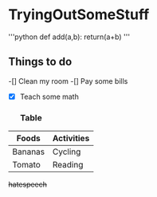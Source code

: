 # TryingOutSomeStuff
'''python
def add(a,b):
  return(a+b)
  '''
## Things to do
-[] Clean my room
-[] Pay some bills
-[x] Teach some math
  
  ### Table
 Foods|Activities
 -----|----------
 Bananas| Cycling
 Tomato | Reading
 
 ~~hatespeech~~
 
  
  
